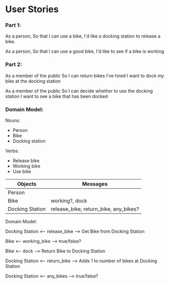 # User Stories

### Part 1:

As a person,
So that I can use a bike,
I'd like a docking station to release a bike.

As a person,
So that I can use a good bike,
I'd like to see if a bike is working


### Part 2:

As a member of the public
So I can return bikes I've hired
I want to dock my bike at the docking station

As a member of the public
So I can decide whether to use the docking station
I want to see a bike that has been docked

### Domain Model:

Nouns:
- Person
- Bike
- Docking station

Verbs:
- Release bike
- Working bike
- Use bike

| Objects          | Messages                              |
| ---              | ---                                   |
| Person           |                                       |
| Bike             | working?, dock                        |
| Docking Station  | release_bike, return_bike, any_bikes? |

Domain Model:

Docking Station <-- release_bike --> Get Bike from Docking Station

Bike <-- working_bike --> true/false?

Bike <-- dock --> Return Bike to Docking Station

Docking Station <-- return_bike --> Adds 1 to number of bikes at Docking Station

Docking Station <-- any_bikes --> true/false?
